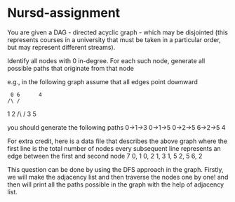 # Nursd-assignment

You are given a DAG - directed acyclic graph - which may be disjointed (this represents courses in a university that must be taken in a particular order, but may represent different streams).

Identify all nodes with 0 in-degree.
For each such node, generate all possible paths that originate from that node

e.g., in the following graph assume that all edges point downward

     0 6      4
    /\ /
   1  2
  /\ /
 3  5

you should generate the following paths
0->1->3
0->1->5 
0->2->5
6->2->5
4

For extra credit, here is a data file that describes the above graph where 
the first line is the total number of nodes 
every subsequent line represents an edge between the first and second node
7 
0, 1
0, 2
1, 3
1, 5
2, 5
6, 2


This question can be done by using the DFS approach in the graph. Firstly, we will make the adjacency list and then traverse the nodes one by one! and then will print all the paths possible in the graph with the help of adjacency list.
